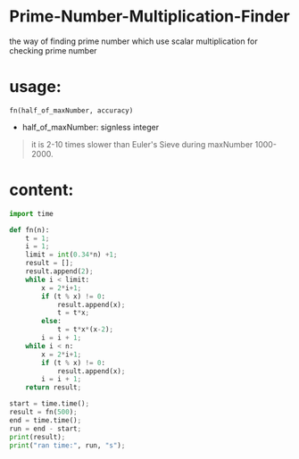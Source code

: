 # Prime-Number-Multiplication-Finder
the way of finding prime number which use scalar multiplication for checking prime number

# usage:
`
fn(half_of_maxNumber, accuracy)
`
+ half_of_maxNumber: signless integer
> it is 2-10 times slower than Euler's Sieve during maxNumber 1000-2000.

# content:

```python
import time

def fn(n):
	t = 1;
	i = 1;
	limit = int(0.34*n) +1;
	result = [];
	result.append(2);
	while i < limit:
		x = 2*i+1;
		if (t % x) != 0:
			result.append(x);
			t = t*x;
		else:
			t = t*x*(x-2);
		i = i + 1;
	while i < n:
		x = 2*i+1;
		if (t % x) != 0:
			result.append(x);
		i = i + 1;
	return result;

start = time.time();
result = fn(500);
end = time.time();
run = end - start;
print(result);
print("ran time:", run, "s");
```
